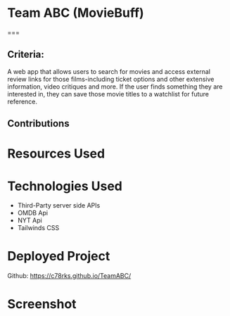 # Team ABC (MovieBuff)

===
## Criteria:
 A web app that allows users to search for movies and access external review links for those films-including ticket options and other extensive information, video critiques and more. If the user finds something they are interested in, they can save those movie titles to a watchlist for future reference.


## Contributions

 







# Resources Used





# Technologies Used
* Third-Party server side APIs
* OMDB Api
* NYT Api
* Tailwinds CSS


# Deployed Project
Github: https://c78rks.github.io/TeamABC/ 


# Screenshot

